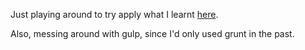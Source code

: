 Just playing around to try apply what I learnt [here](http://www.ai-junkie.com/ga/intro/gat1.html).

Also, messing around with gulp, since I'd only used grunt in the past.
